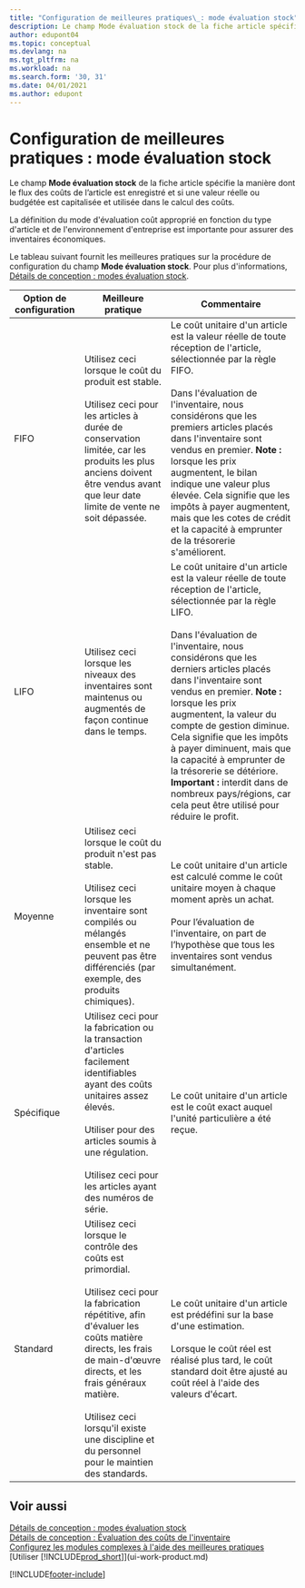 ```yaml
---
title: "Configuration de meilleures pratiques\_: mode évaluation stock"
description: Le champ Mode évaluation stock de la fiche article spécifie la manière dont le flux des coûts de l’article est enregistré et si une valeur réelle ou budgétée est capitalisée et utilisée dans le calcul des coûts.
author: edupont04
ms.topic: conceptual
ms.devlang: na
ms.tgt_pltfrm: na
ms.workload: na
ms.search.form: '30, 31'
ms.date: 04/01/2021
ms.author: edupont
---
```

# <a name="setup-best-practices-costing-method"></a><a name="setup-best-practices-costing-method"></a><a name="setup-best-practices-costing-method"></a>Configuration de meilleures pratiques : mode évaluation stock

Le champ **Mode évaluation stock** de la fiche article spécifie la manière dont le flux des coûts de l’article est enregistré et si une valeur réelle ou budgétée est capitalisée et utilisée dans le calcul des coûts.  

La définition du mode d'évaluation coût approprié en fonction du type d'article et de l'environnement d'entreprise est importante pour assurer des inventaires économiques.  

Le tableau suivant fournit les meilleures pratiques sur la procédure de configuration du champ **Mode évaluation stock**. Pour plus d'informations, [Détails de conception : modes évaluation stock](design-details-costing-methods.md).  

|Option de configuration|Meilleure pratique|Commentaire|  
|------------------|-------------------|-------------|  
|FIFO|Utilisez ceci lorsque le coût du produit est stable.<br /><br /> Utilisez ceci pour les articles à durée de conservation limitée, car les produits les plus anciens doivent être vendus avant que leur date limite de vente ne soit dépassée.|Le coût unitaire d'un article est la valeur réelle de toute réception de l'article, sélectionnée par la règle FIFO.<br /><br /> Dans l'évaluation de l'inventaire, nous considérons que les premiers articles placés dans l'inventaire sont vendus en premier. **Note :** lorsque les prix augmentent, le bilan indique une valeur plus élevée. Cela signifie que les impôts à payer augmentent, mais que les cotes de crédit et la capacité à emprunter de la trésorerie s'améliorent.|  
|LIFO|Utilisez ceci lorsque les niveaux des inventaires sont maintenus ou augmentés de façon continue dans le temps.|Le coût unitaire d'un article est la valeur réelle de toute réception de l'article, sélectionnée par la règle LIFO.<br /><br /> Dans l'évaluation de l'inventaire, nous considérons que les derniers articles placés dans l'inventaire sont vendus en premier. **Note :** lorsque les prix augmentent, la valeur du compte de gestion diminue. Cela signifie que les impôts à payer diminuent, mais que la capacité à emprunter de la trésorerie se détériore. **Important :** interdit dans de nombreux pays/régions, car cela peut être utilisé pour réduire le profit.|  
|Moyenne|Utilisez ceci lorsque le coût du produit n'est pas stable.<br /><br /> Utilisez ceci lorsque les inventaire sont compilés ou mélangés ensemble et ne peuvent pas être différenciés (par exemple, des produits chimiques).|Le coût unitaire d'un article est calculé comme le coût unitaire moyen à chaque moment après un achat.<br /><br /> Pour l’évaluation de l'inventaire, on part de l’hypothèse que tous les inventaires sont vendus simultanément.|
|Spécifique|Utilisez ceci pour la fabrication ou la transaction d'articles facilement identifiables ayant des coûts unitaires assez élevés.<br /><br /> Utiliser pour des articles soumis à une régulation.<br /><br /> Utilisez ceci pour les articles ayant des numéros de série.|Le coût unitaire d'un article est le coût exact auquel l'unité particulière a été reçue.|
|Standard|Utilisez ceci lorsque le contrôle des coûts est primordial.<br /><br /> Utilisez ceci pour la fabrication répétitive, afin d'évaluer les coûts matière directs, les frais de main-d'œuvre directs, et les frais généraux matière.<br /><br /> Utilisez ceci lorsqu'il existe une discipline et du personnel pour le maintien des standards.|Le coût unitaire d'un article est prédéfini sur la base d'une estimation.<br /><br /> Lorsque le coût réel est réalisé plus tard, le coût standard doit être ajusté au coût réel à l'aide des valeurs d'écart.|  

## <a name="see-also"></a><a name="see-also"></a><a name="see-also"></a>Voir aussi

[Détails de conception : modes évaluation stock](design-details-costing-methods.md)  
[Détails de conception : Évaluation des coûts de l'inventaire](design-details-inventory-costing.md)  
[Configurez les modules complexes à l'aide des meilleures pratiques](set-up-complex-application-areas-using-best-practices.md)  
[Utiliser [!INCLUDE[prod_short](includes/prod_short.md)]](ui-work-product.md)  


[!INCLUDE[footer-include](includes/footer-banner.md)]
